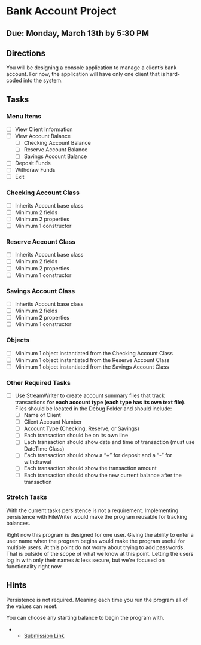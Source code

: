 # Bank Account Project
## Due: Monday, March 13th by 5:30 PM
## Directions
You will be designing a console application to manage a client’s bank account. For now, the application will have only one client that is hard-coded into the system.


## Tasks
### Menu Items
- [ ] View Client Information
- [ ] View Account Balance
  - [ ] Checking Account Balance
  - [ ] Reserve Account Balance
  - [ ] Savings Account Balance
- [ ] Deposit Funds
- [ ] Withdraw Funds
- [ ] Exit

### Checking Account Class
- [ ] Inherits Account base class
- [ ] Minimum 2 fields
- [ ] Minimum 2 properties
- [ ] Minimum 1 constructor

### Reserve Account Class
- [ ] Inherits Account base class
- [ ] Minimum 2 fields
- [ ] Minimum 2 properties
- [ ] Minimum 1 constructor

### Savings Account Class
- [ ] Inherits Account base class
- [ ] Minimum 2 fields
- [ ] Minimum 2 properties
- [ ] Minimum 1 constructor

### Objects
- [ ] Minimum 1 object instantiated from the Checking Account Class
- [ ] Minimum 1 object instantiated from the Reserve Account Class
- [ ] Minimum 1 object instantiated from the Savings Account Class

### Other Required Tasks
- [ ] Use StreamWriter to create account summary files that track transactions **for each account type (each type has its own text file)**. Files should be located in the Debug Folder and should include:
  - [ ] Name of Client
  - [ ] Client Account Number
  - [ ] Account Type (Checking, Reserve, or Savings)
  - [ ] Each transaction should be on its own line
  - [ ] Each transaction should show date and time of transaction (must use DateTime Class)
  - [ ] Each transaction should show a “+” for deposit and a “-” for withdrawal
  - [ ] Each transaction should show the transaction amount
  - [ ] Each transaction should show the new current balance after the transaction

### Stretch Tasks

With the current tasks persistence is not a requirement. Implementing persistence with FileWriter would make the program reusable for tracking balances.

Right now this program is designed for one user. Giving the ability to enter a user name when the program begins would make the program useful for multiple users. At this point do not worry about trying to add passwords. That is outside of the scope of what we know at this point. Letting the users log in with only their names _is_ less secure, but we're focused on functionality right now.

## Hints

Persistence is not required. Meaning each time you run the program all of the values can reset.

You can choose any starting balance to begin the program with.



-  * [Submission Link](https://docs.google.com/forms/d/e/1FAIpQLSdoPHuQpvwxiBW2dVW8_nTOqvKDP8OfqZ87hn2fz4QKDcRjTg/viewform)
